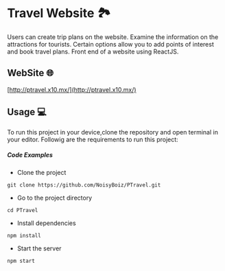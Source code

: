 # Travel Website :national_park:

Users can create trip plans on the website. Examine the information on the attractions for tourists. Certain options allow you to add points of interest and book travel plans. Front end of a website using ReactJS.

## WebSite :globe_with_meridians:

[http://ptravel.x10.mx/](http://ptravel.x10.mx/)

## Usage :computer:
To run this project in your device,clone the repository and open terminal in your editor. Followig are the requirements to run this project:

##### Code Examples
- Clone the project
```
git clone https://github.com/NoisyBoiz/PTravel.git
```
- Go to the project directory
```
cd PTravel
```
- Install dependencies
```
npm install 
```
- Start the server
```
npm start
```
